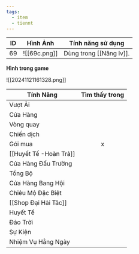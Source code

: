 ```yaml
---
tags:
  - item
  - tiennt
---
```


| ID  | Hình Ảnh     | Tính năng sử dụng       |
| --- | ------------ | ----------------------- |
| 69  | ![[69c.png]] | Dùng trong [[Nâng lv]]. |
**Hình trong game**

![[20241121161328.png]]

| Tính Năng              | Tìm thấy trong |
| ---------------------- | :------------: |
| Vượt Ải                |                |
| Cửa Hàng               |                |
| Vòng quay              |                |
| Chiến dịch             |                |
| Gói mua                |       x        |
| [[Huyết Tế -Hoàn Trả]] |                |
| Cửa Hàng Đấu Trường    |                |
| Tổng Bộ                |                |
| Cửa Hàng Bang Hội      |                |
| Chiêu Mộ Đặc Biệt      |                |
| [[Shop Đại Hải Tăc]]   |                |
| Huyết Tế               |                |
| Đảo Trời               |                |
| Sự Kiện                |                |
| Nhiệm Vụ Hằng Ngày     |                |
